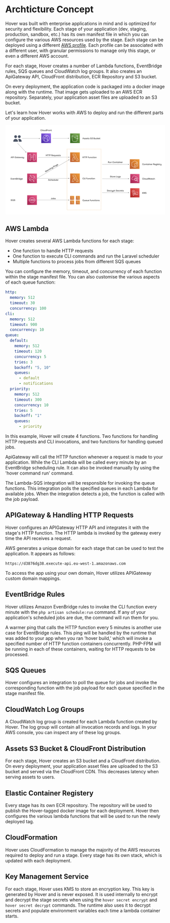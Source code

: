 # Archticture Concept

Hover was built with enterprise applications in mind and is optimized for security and flexibility. Each stage of your application (dev, staging, production, sandbox, etc.) has its own manifest file in which you can configure the various AWS resources used by the stage. Each stage can be deployed using a different [AWS profile](https://docs.aws.amazon.com/cli/latest/userguide/cli-configure-profiles.html). Each profile can be associated with a different user, with granular permissions to manage only this stage, or even a different AWS account.

For each stage, Hover creates a number of Lambda functions, EventBridge rules, SQS queues and CloudWatch log groups. It also creates an ApiGateway API, CloudFront distribution, ECR Repository and S3 bucket.

On every deployment, the application code is packaged into a docker image along with the runtime. That image gets uploaded to an AWS ECR repository. Separately, your application asset files are uploaded to an S3 bucket.

Let's learn how Hover works with AWS to deploy and run the different parts of your application.

![Hover Architecture Concept](images/arch-concept.png)

## AWS Lambda

Hover creates several AWS Lambda functions for each stage:

- One function to handle HTTP requests
- One function to execute CLI commands and run the Laravel scheduler
- Multiple functions to process jobs from different SQS queues

You can configure the memory, timeout, and concurrency of each function within the stage manifest file. You can also customise the various aspects of each queue function:

```yaml
http:
  memory: 512
  timeout: 30
  concurrency: 100
cli:
  memory: 512
  timeout: 900
  concurrency: 10
queue:
  default:
    memory: 512
    timeout: 120
    concurrency: 5
    tries: 3
    backoff: "5, 10"
    queues:
      - default
      - notifications
  priority:
    memory: 512
    timeout: 300
    concurrency: 10
    tries: 5
    backoff: "1"
    queues:
      - priority
```

In this example, Hover will create 4 functions. Two functions for handling HTTP requests and CLI invocations, and two functions for handling queued jobs.

ApiGateway will call the HTTP function whenever a request is made to your application. While the CLI Lambda will be called every minute by an EventBridge scheduling rule. It can also be invoked manually by using the 'hover command run' command.

The Lambda-SQS integration will be responsible for invoking the queue functions. This integration polls the specified queues in each Lambda for available jobs. When the integration detects a job, the function is called with the job payload.

## APIGateway & Handling HTTP Requests

Hover configures an APIGateway HTTP API and integrates it with the stage's HTTP function. The HTTP lambda is invoked by the gateway every time the API receives a request.

AWS generates a unique domain for each stage that can be used to test the application. It appears as follows:

```
https://d3876dg38.execute-api.eu-west-1.amazonaws.com
```

To access the app using your own domain, Hover utilizes APIGateway custom domain mappings.

## EventBridge Rules

Hover utilizes Amazon EvenBridge rules to invoke the CLI function every minute with the `php artisan schedule:run` command. If any of your application's scheduled jobs are due, the command will run them for you.

A warmer ping that calls the HTTP function every 5 minutes is another use case for EventBridge rules. This ping will be handled by the runtime that was added to your app when you ran 'hover build,' which will invoke a specified number of HTTP function containers concurrently. PHP-FPM will be running in each of these containers, waiting for HTTP requests to be processed.

## SQS Queues

Hover configures an integration to poll the queue for jobs and invoke the corresponding function with the job payload for each queue specified in the stage manifest file.

## CloudWatch Log Groups

A CloudWatch log group is created for each Lambda function created by Hover. The log group will contain all invocation records and logs. In your AWS console, you can inspect any of these log groups.

## Assets S3 Bucket & CloudFront Distribution

For each stage, Hover creates an S3 bucket and a CloudFront distribution. On every deployment, your application asset files are uploaded to the S3 bucket and served via the CloudFront CDN. This decreases latency when serving assets to users.

## Elastic Container Registery

Every stage has its own ECR repository. The repository will be used to publish the Hover-tagged docker image for each deployment. Hover then configures the various lambda functions that will be used to run the newly deployed tag.

## CloudFormation

Hover uses CloudFormation to manage the majority of the AWS resources required to deploy and run a stage. Every stage has its own stack, which is updated with each deployment.

## Key Management Service

For each stage, Hover uses KMS to store an encryption key. This key is generated by Hover and is never exposed. It is used internally to encrypt and decrypt the stage secrets when using the `hover secret encrypt` and `hover secret decrypt` commands. The runtime also uses it to decrypt secrets and populate environment variables each time a lambda container starts.
